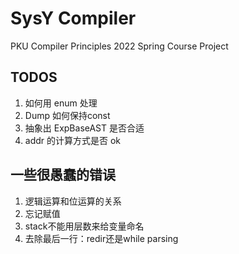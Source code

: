 # SysY Compiler

PKU Compiler Principles 2022 Spring Course Project

## TODOS

1. 如何用 enum 处理
2. Dump 如何保持const
3. 抽象出 ExpBaseAST 是否合适
4. addr 的计算方式是否 ok


## 一些很愚蠢的错误
1. 逻辑运算和位运算的关系
2. 忘记赋值
3. stack不能用层数来给变量命名
4. 去除最后一行：redir还是while parsing